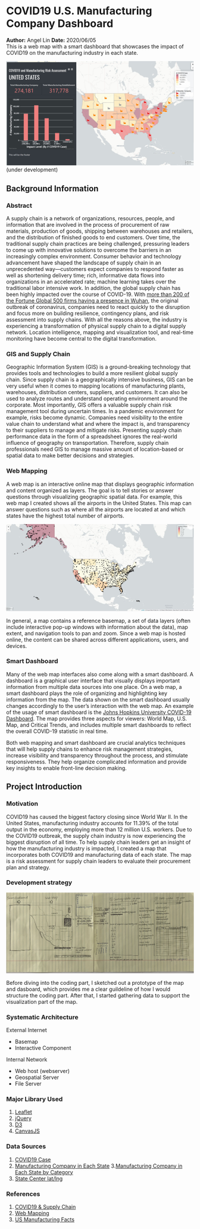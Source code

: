 # COVID19 U.S. Manufacturing Company Dashboard
**Author:** Angel Lin  **Date:** 2020/06/05
<br>This is a web map with a smart dashboard that showcases the impact of COVID19 on the manufacturing industry in each state.

![web map](img/map1.JPG)
(under development)

## Background Information

### Abstract
A supply chain is a network of organizations, resources, people, and information that are involved in the process of procurement of raw materials, production of goods, shipping between warehouses and retailers, and the distribution of finished goods to end customers. Over time, the traditional supply chain practices are being challenged, pressuring leaders to come up with innovative solutions to overcome the barriers in an increasingly complex environment. Consumer behavior and technology advancement have shaped the landscape of supply chain in an unprecedented way—customers expect companies to respond faster as well as shortening delivery time; rich, informative data flows into organizations in an accelerated rate; machine learning takes over the traditional labor intensive work. In addition, the global supply chain has been highly impacted over the course of COVID-19. With [more than 200 of the Fortune Global 500 firms having a presence in Wuhan](https://www2.deloitte.com/za/en/pages/risk/articles/covid-19-managing-supply-chain-risk-and-disruption.html), the original outbreak of coronavirus, companies need to react quickly to the disruption and focus more on building resilience, contingency plans, and risk assessment into supply chains. With all the reasons above, the industry is experiencing a transformation of physical supply chain to a digital supply network. Location intelligence, mapping and visualization tool, and real-time monitoring have become central to the digital transformation.

### GIS and Supply Chain
Geographic Information System (GIS) is a ground-breaking technology that provides tools and technologies to build a more resilient global supply chain. Since supply chain is a geographically intensive business, GIS can be very useful when it comes to mapping locations of manufacturing plants, warehouses, distribution centers, suppliers, and customers. It can also be used to analyze routes and understand operating environment around the corporate. Most importantly, GIS offers a valuable supply chain risk management tool during uncertain times. In a pandemic environment for example, risks become dynamic. Companies need visibility to the entire value chain to understand what and where the impact is, and transparency to their suppliers to manage and mitigate risks. Presenting supply chain performance data in the form of a spreadsheet ignores the real-world influence of geography on transportation. Therefore, supply chain professionals need GIS to manage massive amount of location-based or spatial data to make better decisions and strategies.

### Web Mapping
A web map is an interactive online map that displays geographic information and content organized as layers. The goal is to tell stories or answer questions through visualizing geographic spatial data. For example, this web map I created shows all the airports in the United States. This map can answer questions such as where all the airports are located at and which states have the highest total number of airports.

![airport map](img/airport.JPG)

In general, a map contains a reference basemap, a set of data layers (often include interactive pop-up windows with information about the data), map extent, and navigation tools to pan and zoom. Since a web map is hosted online, the content can be shared across different applications, users, and devices.

### Smart Dashboard
Many of the web map interfaces also come along with a smart dashboard. A dashboard is a graphical user interface that visually displays important information from multiple data sources into one place. On a web map, a smart dashboard plays the role of organizing and highlighting key information from the map. The data shown on the smart dashboard usually changes accordingly to the user’s interaction with the web map. An example of the usage of smart dashboard is the [Johns Hopkins University COVID-19 Dashboard](https://coronavirus.jhu.edu/us-map). The map provides three aspects for viewers: World Map, U.S. Map, and Critical Trends, and includes multiple smart dashboards to reflect the overall COVID-19 statistic in real time.

Both web mapping and smart dashboard are crucial analytics techniques that will help supply chains to enhance risk management strategies, increase visibility and transparency throughout the process, and stimulate responsiveness. They help organize complicated information and provide key insights to enable front-line decision making.

## Project Introduction

### Motivation
COVID19 has caused the biggest factory closing since World War II. In the United States, manufacturing industry accounts for 11.39% of the total output in the economy, employing more than 12 million U.S. workers. Due to the COVID19 outbreak, the supply chain industry is now experiencing the biggest disruption of all time. To help supply chain leaders get an insight of how the manufacturing industry is impacted, I created a map that incorporates both COVID19 and manufacturing data of each state. The map is a risk assessment for supply chain leaders to evaluate their procurement plan and strategy.

### Development strategy
![prototype](img/prototype.jpg)

Before diving into the coding part, I sketched out a prototype of the map and dasboard, which provides me a clear guildeline of how I would structure the coding part. After that, I started gathering data to support the visualization part of the map.

### Systematic Architecture
External Internet
-	Basemap
-	Interactive Component

Internal Network
-	Web host (webserver)
-	Geospatial Server
-	File Server

### Major Library Used
1.	[Leaflet](https://leafletjs.com/)
2.	[jQuery](https://jquery.com/)
3.	[D3](https://d3js.org/)
4.	[CanvasJS](https://canvasjs.com/)

### Data Sources
1. [COVID19 Case](https://www.worldometers.info/coronavirus/country/us/)
2. [Manufacturing Company in Each State](https://data.census.gov/cedsci/table?n=31-33&tid=ECNBASIC2012.EC1231A2&text=EC1231A&hidePreview=true&vintage=2012)
3.[Manufacturing Company in Each State by Category](https://data.census.gov/cedsci/table?q=ec1231&hidePreview=true&table=EC1231A1&tid=ECNBASIC2012.EC1231A1&g=0100000US,.04000.001)
4. [State Center lat/lng](https://www.thoughtco.com/geographic-centers-of-the-united-states-1435168)

### References
1. [COVID19 & Supply Chain](https://www.asug.com/insights/how-covid-19-is-affecting-every-aspect-of-supply-chains)
2. [Web Mapping](https://www.esri.com/arcgis-blog/products/product/uncategorized/web-mapping-101/)
3. [US Manufacturing Facts](https://www.nam.org/state-manufacturing-data/2019-united-states-manufacturing-facts/)
